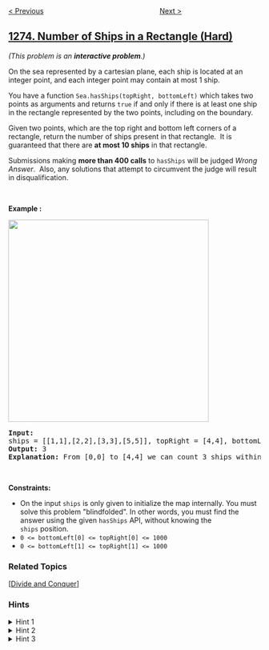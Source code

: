 <!--|This file generated by command(leetcode description); DO NOT EDIT.    |-->
<!--+----------------------------------------------------------------------+-->
<!--|@author    openset <openset.wang@gmail.com>                           |-->
<!--|@link      https://github.com/openset                                 |-->
<!--|@home      https://github.com/openset/leetcode                        |-->
<!--+----------------------------------------------------------------------+-->

[< Previous](../delete-tree-nodes "Delete Tree Nodes")
　　　　　　　　　　　　　　　　
[Next >](../find-winner-on-a-tic-tac-toe-game "Find Winner on a Tic Tac Toe Game")

## [1274. Number of Ships in a Rectangle (Hard)](https://leetcode.com/problems/number-of-ships-in-a-rectangle "矩形内船只的数目")

<p><em>(This problem is an&nbsp;<strong>interactive problem</strong>.)</em></p>

<p>On the sea represented by a cartesian plane, each ship is located at an integer point, and each integer point may contain at most 1 ship.</p>

<p>You have a function <code>Sea.hasShips(topRight, bottomLeft)</code> which takes two points&nbsp;as arguments and returns <code>true</code>&nbsp;if and only if there is at least one ship in the rectangle represented by the two points, including on the boundary.</p>

<p>Given two points, which are the top right and bottom left corners of a rectangle, return the number of ships present in that rectangle.&nbsp;&nbsp;It is guaranteed that there are <strong>at most 10 ships</strong> in that rectangle.</p>

<p>Submissions making <strong>more than 400 calls</strong> to&nbsp;<code>hasShips</code>&nbsp;will be judged <em>Wrong Answer</em>.&nbsp; Also, any solutions that attempt to circumvent the judge&nbsp;will result in disqualification.</p>

<p>&nbsp;</p>
<p><strong>Example :</strong></p>

<p><img alt="" src="https://assets.leetcode.com/uploads/2019/07/26/1445_example_1.PNG" style="width: 400px; height: 404px;" /></p>

<pre>
<strong>Input:</strong> 
ships = [[1,1],[2,2],[3,3],[5,5]], topRight = [4,4], bottomLeft = [0,0]
<strong>Output:</strong> 3
<strong>Explanation:</strong> From [0,0] to [4,4] we can count 3 ships within the range.
</pre>

<p>&nbsp;</p>
<p><strong>Constraints:</strong></p>

<ul>
	<li>On the input <code>ships</code> is only given to initialize the map internally.&nbsp;You must solve this problem &quot;blindfolded&quot;. In other words, you must find the answer using the given <code>hasShips</code> API, without knowing the <code>ships</code>&nbsp;position.</li>
	<li><code>0 &lt;=&nbsp;bottomLeft[0]&nbsp;&lt;= topRight[0]&nbsp;&lt;= 1000</code></li>
	<li><code>0 &lt;=&nbsp;bottomLeft[1]&nbsp;&lt;= topRight[1]&nbsp;&lt;= 1000</code></li>
</ul>

### Related Topics
  [[Divide and Conquer](../../tag/divide-and-conquer/README.md)]

### Hints
<details>
<summary>Hint 1</summary>
Use divide and conquer technique.
</details>

<details>
<summary>Hint 2</summary>
Divide the query rectangle into 4 rectangles.
</details>

<details>
<summary>Hint 3</summary>
Use recursion to continue with the rectangles that has ships only.
</details>
